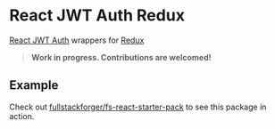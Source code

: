 # React JWT Auth Redux

[React JWT Auth][react-jwt-auth] wrappers for [Redux][redux]

> **Work in progress. Contributions are welcomed!**

## Example

Check out [fullstackforger/fs-react-starter-pack][fs-react-starter-pack] to see this package in action.

[redux]: http://redux.js.org/
[react-jwt-auth]: https://github.com/fullstackforger/react-jwt-auth
[fs-react-starter-pack]: https://github.com/fullstackforger/fs-react-starter-pack